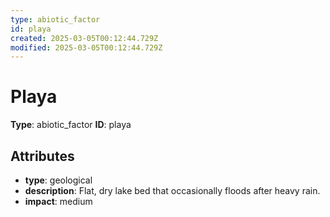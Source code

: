 ```yaml
---
type: abiotic_factor
id: playa
created: 2025-03-05T00:12:44.729Z
modified: 2025-03-05T00:12:44.729Z
---
```


# Playa

**Type**: abiotic_factor
**ID**: playa

## Attributes

- **type**: geological
- **description**: Flat, dry lake bed that occasionally floods after heavy rain.
- **impact**: medium

